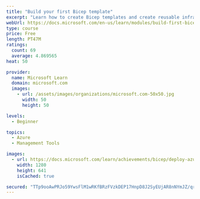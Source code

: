 ```yaml
---
title: "Build your first Bicep template"
excerpt: "Learn how to create Bicep templates and create reusable infrastructure as code."
webUrl: https://docs.microsoft.com/en-us/learn/modules/build-first-bicep-template/
type: course
price: Free
length: PT47M
ratings:
  count: 69
  average: 4.869565
heat: 50

provider:
  name: Microsoft Learn
  domain: microsoft.com
  images:
    - url: /assets/images/organizations/microsoft.com-50x50.jpg
      width: 50
      height: 50

levels:
  - Beginner

topics:
  - Azure
  - Management Tools

images:
  - url: https://docs.microsoft.com/learn/achievements/bicep/deploy-azure-resources-by-using-bicep-templates-social.png
    width: 1280
    height: 641
    isCached: true

secured: "TTp9ooAwPRJo59YwsFlM1wRKfBRzFVzkDEP17HnpD8J2SyEUjAR8nNYmJZ/qr4uspMxKxBpFv/CQ/hiEMUUYR9yTFOp85xYWTZQuXhAbrcqMhDjy/+0f77/KUuXmYljSh/7A0ElhFhvDijMvCrQZ7py4IqyVOQZGC5guIVqAIJAF8I81uxZjekLBAy4hb/echO24KkHIC5Q5fjRV1Iv9O2+E69u9uRcRwGErxUQ+OwyJPYB83zgeAR0cggxh72+ZqE1T/Pve6r7z9O5/eljZoo+F1ZcdkOrYHkZdjp/MZ7kKYmzM15fIQVLZEcy6N3Ntqw/qAHb0//bh20DSConlwfgOl/FXP14RljRzJJ2twbDfXaNBGZVkyH9b+AvusMKqEiBwI1FM7YRfAYJuCm0re9fF9uaQ7ILlFjGNFHG+szg=;wBhZ9CjRjv5pfrss2aibeg=="
---
```


